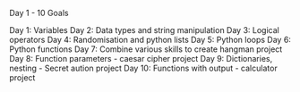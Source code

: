 Day 1 - 10 Goals

Day 1: Variables
Day 2: Data types and string manipulation
Day 3: Logical operators
Day 4: Randomisation and python lists
Day 5: Python loops
Day 6: Python functions
Day 7: Combine various skills to create hangman project
Day 8: Function parameters - caesar cipher project
Day 9: Dictionaries, nesting - Secret aution project
Day 10: Functions with output - calculator project
